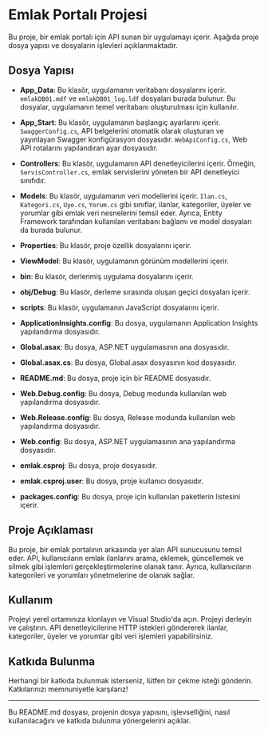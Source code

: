 # Emlak Portalı Projesi
Bu proje, bir emlak portalı için API sunan bir uygulamayı içerir. Aşağıda proje dosya yapısı ve dosyaların işlevleri açıklanmaktadır.

## Dosya Yapısı

- **App_Data**: Bu klasör, uygulamanın veritabanı dosyalarını içerir. `emlakDB01.mdf` ve `emlakDB01_log.ldf` dosyaları burada bulunur. Bu dosyalar, uygulamanın temel veritabanı oluşturulması için kullanılır.

- **App_Start**: Bu klasör, uygulamanın başlangıç ayarlarını içerir. `SwaggerConfig.cs`, API belgelerini otomatik olarak oluşturan ve yayınlayan Swagger konfigürasyon dosyasıdır. `WebApiConfig.cs`, Web API rotalarını yapılandıran ayar dosyasıdır.

- **Controllers**: Bu klasör, uygulamanın API denetleyicilerini içerir. Örneğin, `ServisController.cs`, emlak servislerini yöneten bir API denetleyici sınıfıdır.

- **Models**: Bu klasör, uygulamanın veri modellerini içerir. `Ilan.cs`, `Kategori.cs`, `Uye.cs`, `Yorum.cs` gibi sınıflar, ilanlar, kategoriler, üyeler ve yorumlar gibi emlak veri nesnelerini temsil eder. Ayrıca, Entity Framework tarafından kullanılan veritabanı bağlamı ve model dosyaları da burada bulunur.

- **Properties**: Bu klasör, proje özellik dosyalarını içerir.

- **ViewModel**: Bu klasör, uygulamanın görünüm modellerini içerir.

- **bin**: Bu klasör, derlenmiş uygulama dosyalarını içerir.

- **obj/Debug**: Bu klasör, derleme sırasında oluşan geçici dosyaları içerir.

- **scripts**: Bu klasör, uygulamanın JavaScript dosyalarını içerir.

- **ApplicationInsights.config**: Bu dosya, uygulamanın Application Insights yapılandırma dosyasıdır.

- **Global.asax**: Bu dosya, ASP.NET uygulamasının ana dosyasıdır.

- **Global.asax.cs**: Bu dosya, Global.asax dosyasının kod dosyasıdır.

- **README.md**: Bu dosya, proje için bir README dosyasıdır.

- **Web.Debug.config**: Bu dosya, Debug modunda kullanılan web yapılandırma dosyasıdır.

- **Web.Release.config**: Bu dosya, Release modunda kullanılan web yapılandırma dosyasıdır.

- **Web.config**: Bu dosya, ASP.NET uygulamasının ana yapılandırma dosyasıdır.

- **emlak.csproj**: Bu dosya, proje dosyasıdır.

- **emlak.csproj.user**: Bu dosya, proje kullanıcı dosyasıdır.

- **packages.config**: Bu dosya, proje için kullanılan paketlerin listesini içerir.

## Proje Açıklaması
Bu proje, bir emlak portalının arkasında yer alan API sunucusunu temsil eder. API, kullanıcıların emlak ilanlarını arama, eklemek, güncellemek ve silmek gibi işlemleri gerçekleştirmelerine olanak tanır. Ayrıca, kullanıcıların kategorileri ve yorumları yönetmelerine de olanak sağlar.

## Kullanım
Projeyi yerel ortamınıza klonlayın ve Visual Studio'da açın.
Projeyi derleyin ve çalıştırın.
API denetleyicilerine HTTP istekleri göndererek ilanlar, kategoriler, üyeler ve yorumlar gibi veri işlemleri yapabilirsiniz.

## Katkıda Bulunma
Herhangi bir katkıda bulunmak isterseniz, lütfen bir çekme isteği gönderin. Katkılarınızı memnuniyetle karşılarız!

--- 

Bu README.md dosyası, projenin dosya yapısını, işlevselliğini, nasıl kullanılacağını ve katkıda bulunma yönergelerini açıklar.
